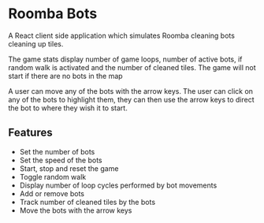 # Roomba Bots

A React client side application which simulates Roomba cleaning bots cleaning up tiles.

The game stats display number of game loops, number of active bots, if random walk is activated and the number of cleaned tiles. The game will not start if there are no bots in the map

A user can move any of the bots with the arrow keys. The user can click on any of the bots to highlight them, they can then use the arrow keys to direct the bot to where they wish it to start.

## Features

- Set the number of bots
- Set the speed of the bots
- Start, stop and reset the game
- Toggle random walk
- Display number of loop cycles performed by bot movements
- Add or remove bots
- Track number of cleaned tiles by the bots
- Move the bots with the arrow keys
